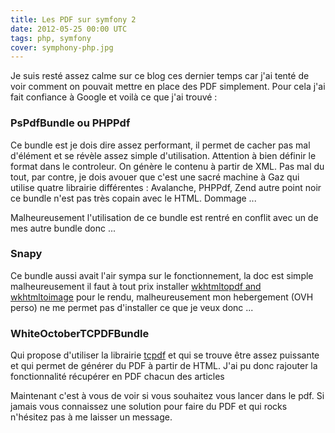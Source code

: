```yaml
---
title: Les PDF sur symfony 2
date: 2012-05-25 00:00 UTC
tags: php, symfony
cover: symphony-php.jpg
---
```


Je suis resté assez calme sur ce blog ces dernier temps car j'ai tenté
de voir comment on pouvait mettre en place des PDF simplement. Pour cela
j'ai fait confiance à Google et voilà ce que j'ai trouvé : 

### PsPdfBundle ou PHPPdf

Ce bundle est je dois dire assez performant, il permet de cacher pas mal
d'élément et se révèle assez simple d'utilisation. Attention à bien
définir le format dans le controleur. On génère le contenu à partir de
XML. Pas mal du tout, par contre, je dois avouer que c'est une sacré
machine à Gaz qui utilise quatre librairie différentes : Avalanche,
PHPPdf, Zend autre point noir ce bundle n'est pas très copain avec le
HTML. Dommage ...

Malheureusement l'utilisation de ce bundle est rentré en conflit avec un
de mes autre bundle donc ...

### Snapy 

Ce bundle aussi avait l'air sympa sur le fonctionnement, la doc est
simple malheureusement il faut à tout prix
installer [wkhtmltopdf and wkhtmltoimage](http://code.google.com/p/wkhtmltopdf/) pour le rendu, malheureusement mon hebergement (OVH perso) ne me permet pas d'installer
ce que je veux donc ...

### WhiteOctoberTCPDFBundle

Qui propose d'utiliser la librairie [tcpdf](tcpdf.org) et qui se trouve
être assez puissante et qui permet de générer du PDF à partir de HTML.
J'ai pu donc rajouter la fonctionnalité récupérer en PDF chacun des
articles

Maintenant c'est à vous de voir si vous souhaitez vous lancer dans le
pdf. Si jamais vous connaissez une solution pour faire du PDF et qui
rocks n'hésitez pas à me laisser un message.